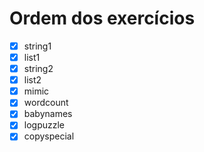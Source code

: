 # Ordem dos exercícios
- [x] string1
- [x] list1
- [x] string2
- [x] list2
- [x] mimic
- [x] wordcount
- [x] babynames
- [x] logpuzzle
- [x] copyspecial